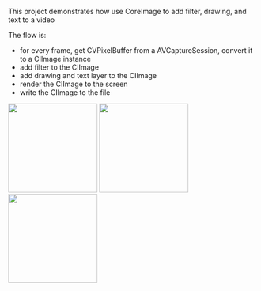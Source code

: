 This project demonstrates how use CoreImage to add filter, drawing, and text to a video

The flow is: 
- for every frame, get CVPixelBuffer from a AVCaptureSession, convert it to a CIImage instance
- add filter to the CIImage
- add drawing and text layer to the CIImage
- render the CIImage to the screen
- write the CIImage to the file


<img src="https://raw.githubusercontent.com/ltebean/LTVideoRecorder/master/pics/1.jpg" width="180">  <img src="https://raw.githubusercontent.com/ltebean/LTVideoRecorder/master/pics/2.jpg" width="180">  <img src="https://raw.githubusercontent.com/ltebean/LTVideoRecorder/master/pics/3.jpg" width="180">

